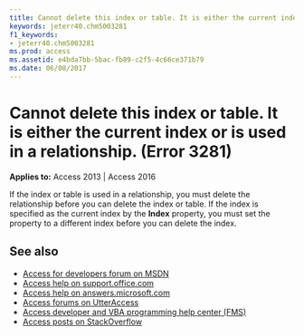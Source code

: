 ```yaml
---
title: Cannot delete this index or table. It is either the current index or is used in a relationship. (Error 3281)
keywords: jeterr40.chm5003281
f1_keywords:
- jeterr40.chm5003281
ms.prod: access
ms.assetid: e4bda7bb-5bac-fb89-c2f5-4c66ce371b79
ms.date: 06/08/2017
---
```



# Cannot delete this index or table. It is either the current index or is used in a relationship. (Error 3281)

  

**Applies to:** Access 2013 | Access 2016

If the index or table is used in a relationship, you must delete the relationship before you can delete the index or table. If the index is specified as the current index by the  **Index** property, you must set the property to a different index before you can delete the index.

## See also

- [Access for developers forum on MSDN](https://social.msdn.microsoft.com/Forums/office/en-US/home?forum=accessdev)
- [Access help on support.office.com](https://support.office.com/search/results?query=Access)
- [Access help on answers.microsoft.com](https://answers.microsoft.com/en-us/msoffice/forum?page=1&;tab=question&;status=all&;auth=1)
- [Access forums on UtterAccess](http://www.utteraccess.com/forum/index.php?act=idx)
- [Access developer and VBA programming help center (FMS)](http://www.fmsinc.com/MicrosoftAccess/developer/)
- [Access posts on StackOverflow](https://stackoverflow.com/questions/tagged/ms-access)
